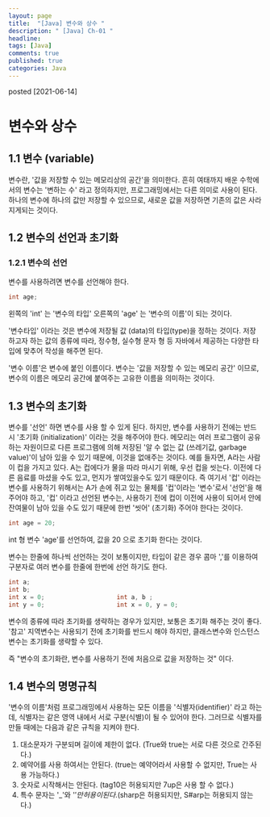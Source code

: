 ```yaml
---
layout: page
title:  "[Java] 변수와 상수 "
description: " [Java] Ch-01 "
headline: 
tags: [Java]
comments: true
published: true
categories: Java
---
```

posted [2021-06-14] 

# 변수와 상수 

## 1.1 변수 (variable)
변수란, '값을 저장할 수 있는 메모리상의 공간'을 의미한다. 흔히 여태까지 배운 수학에서의 변수는 '변하는 수' 라고 정의하지만, 프로그래밍에서는 다른 의미로 사용이 된다. 
하나의 변수에 하나의 값만 저장할 수 있으므로, 새로운 값을 저장하면 기존의 값은 사라지게되는 것이다. 

## 1.2 변수의 선언과 초기화

### 1.2.1 변수의 선언
변수를 사용하려면 변수를 선언해야 한다. 
```java
int age; 
```
왼쪽의 'int' 는 '변수의 타입'
오른쪽의 'age' 는 '변수의 이름'이 되는 것이다. 

'변수타입' 이라는 것은 변수에 저장될 값 (data)의 타입(type)을 정하는 것이다. 저장하고자 하는 값의 종류에 따라, 정수형, 실수형 문자 형 등 자바에서 제공하는 다양한 타입에 맞추어 작성을 해주면 된다. 

'변수 이름'은 변수에 붙인 이름이다. 변수는 '값을 저장할 수 있는 메모리 공간' 이므로, 변수의 이름은 메모리 공간에 붙여주는 고유한 이름을 의미하는 것이다. 

## 1.3 변수의 초기화
변수를 '선언' 하면 변수를 사용 할 수 있게 된다. 하지만, 변수를 사용하기 전에는 반드시 '초기화 (initialization)' 이라는 것을 해주어야 한다. 메모리는 여러 프로그램이 공유하는 자원이므로 다른 프로그램에 의해 저장된 '알 수 없는 값 (쓰레기값, garbage value)'이 남아 있을 수 있기 때문에, 이것을 없애주는 것이다. 
예를 들자면, A라는 사람이 컵을 가지고 있다. A는 컵에다가 물을 따라 마시기 위해, 우선 컵을 씻는다. 이전에 다른 음료를 마셨을 수도 있고, 먼지가 쌓여있을수도 있기 때문이다. 
즉 여기서 '컵' 이라는 변수를 사용하기 위해서는 A가 손에 쥐고 있는 물체를 '컵'이라는 '변수'로서 '선언'을 해주어야 하고, '컵' 이라고 선언된 변수는, 사용하기 전에 컵이 이전에 사용이 되어서 안에 잔여물이 남아 있을 수도 있기 때문에 한번 '씻어' (초기화) 주어야 한다는 것이다. 
```java
int age = 20;
```
int 형 변수 'age'를 선언하여, 값을 20 으로 초기화 한다는 것이다. 


변수는 한줄에 하나씩 선언하는 것이 보통이지만, 타입이 같은 경우 콤마 ','를 이용하여 구분자로 여러 변수를 한줄에 한번에 선언 하기도 한다. 
```java
int a;
int b; 
int x = 0;                    int a, b ;
int y = 0;                    int x = 0, y = 0;
```

변수의 종류에 따라 초기화를 생략하는 경우가 있지만, 보통은 초기화 해주는 것이 좋다. 
'참고' 지역변수는 사용되기 전에 초기화를 반드시 해야 하지만, 클래스변수와 인스턴스변수는 초기화를 생략할 수 있다. 

즉 "변수의 초기화란, 변수를 사용하기 전에 처음으로 값을 저장하는 것" 이다. 

## 1.4 변수의 명명규칙
'변수의 이름'처럼 프로그래밍에서 사용하는 모든 이름을 '식별자(identifier)' 라고 하는데, 식별자는 같은 영역 내에서 서로 구분(식별)이 될 수 있어야 한다. 그러므로 식별자를 만들 때에는 다음과 같은 규칙을 지켜야 한다.
1. 대소문자가 구분되며 길이에 제한이 없다. (True와 true는 서로 다른 것으로 간주된다.)
2. 예약어를 사용 하여서는 안된다. (true는 예약어라서 사용할 수 없지만, True는 사용 가능하다.)
3. 숫자로 시작해서는 안된다. (tag10은 허용되지만 7up은 사용 할 수 없다.)
4. 특수 문자는 '_'와 '$' 만 허용이 된다. ($sharp은 허용되지만, S#arp는 허용되지 않는다.)

